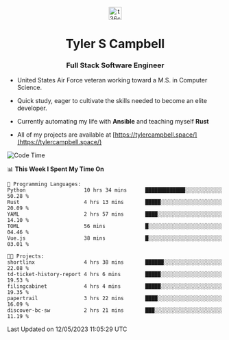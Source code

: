 <p align="center">
<a href="https://www.linkedin.com/in/t36campbell" target="blank"><img align="center" src="https://ik.imagekit.io/t36campbell/Portfolio/linkedin.png.original_m8bbGgPh6.png" alt="t36campbell" height="30" width="30" /></a>
</p>
<h1 align="center">Tyler S Campbell</h1>
<h3 align="center">Full Stack Software Engineer</h3>

* United States Air Force veteran working toward a M.S. in Computer Science.

* Quick study, eager to cultivate the skills needed to become an elite developer.

* Currently automating my life with **Ansible** and teaching myself **Rust**

* All of my projects are available at [https://tylercampbell.space/](https://tylercampbell.space/)

<!--START_SECTION:waka-->
![Code Time](http://img.shields.io/badge/Code%20Time-2%2C481%20hrs%2032%20mins-blue)

📊 **This Week I Spent My Time On** 

```text
💬 Programming Languages: 
Python                   10 hrs 34 mins      █████████████░░░░░░░░░░░░   50.28 % 
Rust                     4 hrs 13 mins       █████░░░░░░░░░░░░░░░░░░░░   20.09 % 
YAML                     2 hrs 57 mins       ████░░░░░░░░░░░░░░░░░░░░░   14.10 % 
TOML                     56 mins             █░░░░░░░░░░░░░░░░░░░░░░░░   04.46 % 
Vue.js                   38 mins             █░░░░░░░░░░░░░░░░░░░░░░░░   03.01 % 

🐱‍💻 Projects: 
shortlinx                4 hrs 38 mins       ██████░░░░░░░░░░░░░░░░░░░   22.08 % 
td-ticket-history-report 4 hrs 6 mins        █████░░░░░░░░░░░░░░░░░░░░   19.53 % 
filingcabinet            4 hrs 4 mins        █████░░░░░░░░░░░░░░░░░░░░   19.35 % 
papertrail               3 hrs 22 mins       ████░░░░░░░░░░░░░░░░░░░░░   16.09 % 
discover-bc-sw           2 hrs 21 mins       ███░░░░░░░░░░░░░░░░░░░░░░   11.19 % 
```


 Last Updated on 12/05/2023 11:05:29 UTC
<!--END_SECTION:waka-->
